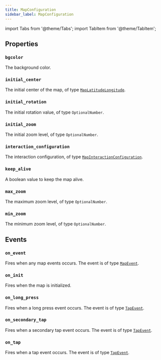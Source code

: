 ```yaml
---
title: MapConfiguration
sidebar_label: MapConfiguration
---
```


import Tabs from '@theme/Tabs';
import TabItem from '@theme/TabItem';

## Properties

### `bgcolor`

The background color.

### `initial_center`

The initial center of the map, of type [`MapLatitudeLongitude`](/docs/reference/types/maplatitudelongitude).

### `initial_rotation`

The initial rotation value, of type `OptionalNumber`.

### `initial_zoom`

The initial zoom level, of type `OptionalNumber`.

### `interaction_configuration`

The interaction configuration, of type [`MapInteractionConfiguration`](/docs/reference/types/mapinteractionconfiguration).

### `keep_alive`

A boolean value to keep the map alive.

### `max_zoom`

The maximum zoom level, of type `OptionalNumber`.

### `min_zoom`

The minimum zoom level, of type `OptionalNumber`.

## Events

### `on_event`

Fires when any map events occurs. The event is of type [`MapEvent`](/docs/reference/types/mapevent).

### `on_init`

Fires when the map is initialized.

### `on_long_press`

Fires when a long press event occurs. The event is of type [`TapEvent`](/docs/reference/types/tapevent).

### `on_secondary_tap`

Fires when a secondary tap event occurs. The event is of type [`TapEvent`](/docs/reference/types/tapevent).

### `on_tap`

Fires when a tap event occurs. The event is of type [`TapEvent`](/docs/reference/types/tapevent).
